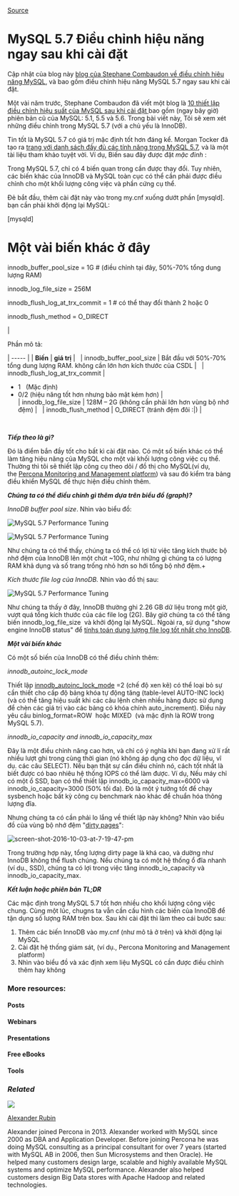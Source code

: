 
[Source](https://www.percona.com/blog/2016/10/12/mysql-5-7-performance-tuning-immediately-after-installation/ "Permalink to MySQL 5.7 Performance Tuning Immediately After Installation")

# MySQL 5.7 Điều chỉnh hiệu năng ngay sau khi cài đặt

Cập nhật của blog này [blog của Stephane Combaudon về  điều chỉnh hiêu năng MySQL][1], và bao gồm điều chỉnh hiệu năng MySQL 5.7 ngay sau khi cài đặt.

Một vài năm trước, Stephane Combaudon đã viết một blog là [10 thiết lập điều chỉnh hiệu suất của MySQL sau khi cài đặt ][1] bao gồm (ngay bây giờ) phiên bản cũ của MySQL: 5.1, 5.5 và 5.6. Trong bài viết này, Tôi sẽ xem xét những điều chỉnh trong MySQL 5.7 (với a&nbsp;chủ yếu là InnoDB).

Tin tốt là MySQL 5.7 có giá trị mặc định tốt hơn đáng kể.&nbsp;Morgan Tocker đã tạo ra [trang với danh sách đầy đủ các tính năng trong MySQL 5.7][2], và là một tài liệu tham khảo tuyệt vời. Ví dụ, Biến sau đây được đặt _mặc đinh_ :

Trong MySQL 5.7, chỉ có 4 biến quan trong cần được thay đổi. Tuy nhiên, các biến khác của InnoDB và MySQL toàn cục có thể cần phải được điều chỉnh cho một khối lượng công việc và phần cứng cụ thể.

Đẻ bắt đầu, thêm cài đặt này vào trong my.cnf xuống dướt phần [mysqld]. bạn cần phải khởi động lại MySQL:


[mysqld]

# Một vài biến khác ở đây

innodb_buffer_pool_size = 1G # (điều chỉnh tại đây, 50%-70% tổng dung lượng RAM)

innodb_log_file_size = 256M

innodb_flush_log_at_trx_commit = 1 # có thể thay đổi thành 2 hoặc 0

innodb_flush_method = O_DIRECT

 | 

Phần mô tả:

| ----- |
| **Biến** |  **giá trị** |  
| innodb_buffer_pool_size |  Bắt đầu với 50%-70% tổng dung lượng RAM.&nbsp;không cần lớn hơn kích thước của CSDL |  
| innodb_flush_log_at_trx_commit | 

* 1&nbsp;&nbsp; (Mặc định)
* 0/2 (hiệu năng tốt hơn nhưng bảo mật kém hơn)
 |  
| innodb_log_file_size |  128M – 2G (không cần phải lớn hơn vùng bộ nhớ đệm) |  
| innodb_flush_method |  O_DIRECT (tránh đệm đôi :|) | 

&nbsp;

_**Tiếp theo là gì?**_

Đó là điểm bắn đầy tốt cho bất kì cài đặt nào.&nbsp;Có một số biến khác có thể  làm tăng hiệu năng của MySQL cho một vài khối lượng công việc cụ thể. Thường thì tôi sẽ thiết lập công cụ theo dõi / đồ thị cho MySQL(ví dụ, the&nbsp;[Percona Monitoring and Management platform][3]) và sau đó kiểm tra bảng điều khiển MySQL để thực hiện điều chỉnh thêm.

_**Chúng ta có thể điều chỉnh gì thêm dựa trên biểu đồ (graph)?**_

_InnoDB buffer pool size_.&nbsp;Nhìn vào biểu đồ:

![MySQL 5.7 Performance Tuning][4]

![MySQL 5.7 Performance Tuning][5]

Như chúng ta có thể thấy, chúng ta có thể có lợi từ việc tăng kích thước bộ nhớ đệm của InnoDB lên một chút ~10G, như những gì chúng ta có lượng RAM khả dụng và số trang trống nhỏ hơn so hới tổng bộ nhớ đệm.+

_Kích thước file log của InnoDB._ Nhìn vào đồ thị sau:

![MySQL 5.7 Performance Tuning][6]

Như chúng ta thấy ở đây, InnoDB thường ghi 2.26 GB dữ liệu trong một giờ, vượt quá tổng kích thước của các file log (2G). Bây giờ chúng ta có thể tăng biến innodb_log_file_size&nbsp; và khởi động lại MySQL. Ngoài ra, sử dụng "show engine InnoDB status" để [tínhs toán dung lượng file log tốt nhất cho InnoDB][7].

_**Một vài biến khác**_

Có một số biến của InnoDB có thể điều chỉnh thêm:

_innodb_autoinc_lock_mode_

Thiết lập [innodb_autoinc_lock_mode][8] =2 (chế độ xen kẽ) có thể loại bỏ sự cần thiết cho cấp độ bảng khóa tự động tăng (table-level AUTO-INC lock) (và có thể tăng hiệu suất khi các câu lệnh chèn nhiều hàng được sử dụng để chèn các giá trị vào các bảng có khóa chính auto_increment). Điều này yêu cầu binlog_format=ROW&nbsp; hoặc MIXED&nbsp; (và mặc định là ROW trong MySQL 5.7).

_innodb_io_capacity _and_&nbsp;innodb_io_capacity_max_

Đây là một điều chỉnh nâng cao hơn, và chỉ có ý nghĩa khi bạn đang xử lí rất nhiều lượt ghi trong cùng thời gian (nó không áp dụng cho đọc dữ liệu, vĩ dụ. các câu SELECT). Nếu bạn thật sự cần điều chỉnh nó, cách tốt nhất là biết được có bao nhiêu hệ thống IOPS có thể làm được. Ví dụ, Nếu máy chỉ có một ổ SSD, bạn có thể thiết lập innodb_io_capacity_max=6000&nbsp;và innodb_io_capacity=3000&nbsp;(50% tối đa). Đó là một ý tưởng tốt để chạy sysbench hoặc bất kỳ công cụ benchmark nào khác để chuẩn hóa thông lượng đĩa.

Nhưng chúng ta có cần phải lo lắng về thiết lập này không? Nhìn vào biểu đồ của vùng bộ nhớ đệm "[dirty pages][9]":

![screen-shot-2016-10-03-at-7-19-47-pm][10]

Trong trường hợp này, tổng lượng dirty page là khá cao, và dường như InnoDB không thể flush chúng. Nếu chúng ta có một hệ thống ổ đĩa nhanh (ví dụ., SSD), chúng ta có lợi trong việc tăng innodb_io_capacity&nbsp;và innodb_io_capacity_max.

_**Kết luận hoặc phiên bản TL;DR**_

Các mặc định trong MySQL 5.7 tốt hơn nhiều cho khối lượng công việc chung. Cùng một lúc, chugns ta vẫn cần cấu hình các biến của InnoDB để tận dụng số lượng RAM trên box. Sau khi cài đặt thì làm theo cái bước sau:

1. Thêm các biến InnoDB vào my.cnf (như mô tả ở trên) và khởi động lại MySQL
2. Cài đặt hệ thống giám sát, (ví dụ., Percona Monitoring and Management platform)
3. Nhìn vào biểu đồ và xác định xem liệu MySQL có cần được điều chỉnh thêm hay không

### More resources:

#### Posts

#### Webinars

#### Presentations

#### Free eBooks

#### Tools

### _Related_

![][11]

[Alexander Rubin][12]

Alexander joined Percona in 2013. Alexander worked with MySQL since 2000 as DBA and Application Developer. Before joining Percona he was doing MySQL consulting as a principal consultant for over 7 years (started with MySQL AB in 2006, then Sun Microsystems and then Oracle). He helped many customers design large, scalable and highly available MySQL systems and optimize MySQL performance. Alexander also helped customers design Big Data stores with Apache Hadoop and related technologies.

[1]: https://www.percona.com/blog/2014/01/28/10-mysql-performance-tuning-settings-after-installation/
[2]: http://www.thecompletelistoffeatures.com/
[3]: http://pmmdemo.percona.com
[4]: https://www.percona.com/blog/wp-content/uploads/2016/10/Screen-Shot-2016-10-03-at-12.49.22-PM.png
[5]: https://www.percona.com/blog/wp-content/uploads/2016/10/Screen-Shot-2016-10-03-at-12.48.13-PM.png
[6]: https://www.percona.com/blog/wp-content/uploads/2016/10/Screen-Shot-2016-10-03-at-12.43.52-PM.png
[7]: https://www.percona.com/blog/2008/11/21/how-to-calculate-a-good-innodb-log-file-size/
[8]: http://dev.mysql.com/doc/refman/5.7/en/innodb-auto-increment-handling.html
[9]: http://dev.mysql.com/doc/refman/5.7/en/glossary.html#glos_dirty_page
[10]: https://www.percona.com/blog/wp-content/uploads/2016/10/Screen-Shot-2016-10-03-at-7.19.47-PM.png
[11]: https://secure.gravatar.com/avatar/79877aeedbd68531a30468cd771d5d07?s=84&amp;d=mm&amp;r=g
[12]: https://www.percona.com/blog/author/alexanderrubin/

  
